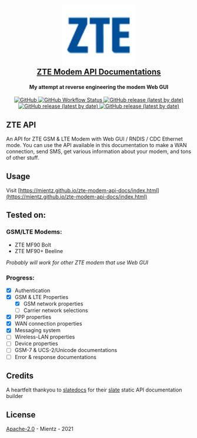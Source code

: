 <h2 align="center">
  <br>
  <img src="source/images/logo_en.png" alt="ZTE" width="200">
  <br>
  <a href="https://mientz.github.io/zte-modem-api-docs/" target="_blank">ZTE Modem API Documentations</a>
  <br>
</h2>
<h4 align="center">My attempt at reverse engineering the modem Web GUI</h4>

<p align="center">
  <a href="LICENSE">
    <img alt="GitHub" src="https://img.shields.io/github/license/mientz/zte-modem-api-docs?style=flat-square">
  </a>
  <a href="https://mientz.github.io/zte-modem-api-docs/index.html" target="_blank">
    <img alt="GitHub Workflow Status" src="https://img.shields.io/github/workflow/status/mientz/zte-modem-api-docs/Build?style=flat-square">
  </a>
  <a href="https://github.com/mientz/zte-modem-api-docs/releases/latest" target="_blank">
    <img alt="GitHub release (latest by date)" src="https://img.shields.io/github/v/release/mientz/zte-modem-api-docs?style=flat-square">
  </a>
  <a href="https://github.com/slatedocs/slate" target="_blank">
    <img alt="GitHub release (latest by date)" src="https://img.shields.io/badge/made%20with-slatedocs%2Fslate-orange?style=flat-square">
  </a>
  <a href="#" target="_blank">
    <img alt="GitHub release (latest by date)" src="https://img.shields.io/badge/grammar%20pr-welcome-red?style=flat-square">
  </a>
  <br>
</p>

## ZTE API
An API for ZTE GSM & LTE Modem with Web GUI / RNDIS / CDC Ethernet mode. You can use the API available in this documentation to make a WAN connection, send SMS, get various information about your modem, and tons of other stuff.

## Usage
Visit [https://mientz.github.io/zte-modem-api-docs/index.html](https://mientz.github.io/zte-modem-api-docs/index.html)

## Tested on:

### GSM/LTE Modems:
- ZTE MF90 Bolt
- ZTE MF90+ Beeline

*Probably will work for other ZTE modem that use Web GUI*
### Progress:
- [x] Authentication
- [x] GSM & LTE Properties
  - [x] GSM network properties
  - [ ] Carrier network selections
- [x] PPP properties
- [x] WAN connection properties
- [x] Messaging system
- [ ] Wireless-LAN properties
- [ ] Device properties
- [ ] GSM-7 & UCS-2/Unicode documentations
- [ ] Error & response documentations

## Credits

A heartfelt thankyou to [slatedocs](https://github.com/slatedocs) for their [slate](https://github.com/slatedocs/slate) static API documentation builder

## License
[Apache-2.0](LICENSE) - Mientz - 2021

